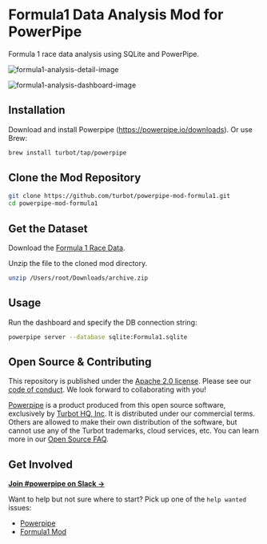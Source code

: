 # Formula1 Data Analysis Mod for PowerPipe

Formula 1 race data analysis using SQLite and PowerPipe.

![formula1-analysis-detail-image](https://github.com/turbot/powerpipe-mod-formula1/assets/72413708/4d4512b3-09a6-436a-bffb-8f773c12fc97)

![formula1-analysis-dashboard-image](https://github.com/turbot/powerpipe-mod-formula1/assets/72413708/64420d27-345c-4d06-a401-af805067629d)

## Installation

Download and install Powerpipe (https://powerpipe.io/downloads). Or use Brew:

```sh
brew install turbot/tap/powerpipe
```

## Clone the Mod Repository

```sh
git clone https://github.com/turbot/powerpipe-mod-formula1.git
cd powerpipe-mod-formula1
```

## Get the Dataset

Download the [Formula 1 Race Data](https://www.kaggle.com/datasets/davidcochran/formula-1-race-data-sqlite).

Unzip the file to the cloned mod directory.

```sh
unzip /Users/root/Downloads/archive.zip
```

## Usage

Run the dashboard and specify the DB connection string:

```sh
powerpipe server --database sqlite:Formula1.sqlite
```

## Open Source & Contributing

This repository is published under the [Apache 2.0 license](https://www.apache.org/licenses/LICENSE-2.0). Please see our [code of conduct](https://github.com/turbot/.github/blob/main/CODE_OF_CONDUCT.md). We look forward to collaborating with you!

[Powerpipe](https://powerpipe.io) is a product produced from this open source software, exclusively by [Turbot HQ, Inc](https://turbot.com). It is distributed under our commercial terms. Others are allowed to make their own distribution of the software, but cannot use any of the Turbot trademarks, cloud services, etc. You can learn more in our [Open Source FAQ](https://turbot.com/open-source).

## Get Involved

**[Join #powerpipe on Slack →](https://powerpipe.io/community/join)**

Want to help but not sure where to start? Pick up one of the `help wanted` issues:

- [Powerpipe](https://github.com/turbot/powerpipe/labels/help%20wanted)
- [Formula1 Mod](https://github.com/turbot/powerpipe-mod-formula1/labels/help%20wanted)